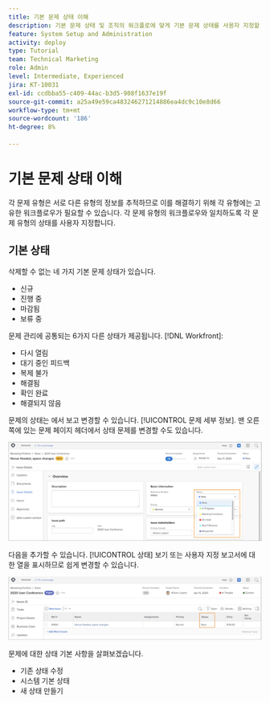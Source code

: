 ```yaml
---
title: 기본 문제 상태 이해
description: 기본 문제 상태 및 조직의 워크플로에 맞게 기본 문제 상태를 사용자 지정할 수 있는 이유에 대해 알아봅니다.
feature: System Setup and Administration
activity: deploy
type: Tutorial
team: Technical Marketing
role: Admin
level: Intermediate, Experienced
jira: KT-10031
exl-id: ccdbba55-c409-44ac-b3d5-908f1637e19f
source-git-commit: a25a49e59ca483246271214886ea4dc9c10e8d66
workflow-type: tm+mt
source-wordcount: '186'
ht-degree: 8%

---
```


# 기본 문제 상태 이해

각 문제 유형은 서로 다른 유형의 정보를 추적하므로 이를 해결하기 위해 각 유형에는 고유한 워크플로우가 필요할 수 있습니다. 각 문제 유형의 워크플로우와 일치하도록 각 문제 유형의 상태를 사용자 지정합니다.

<!---
add URL in paragraph below
--->

## 기본 상태

삭제할 수 없는 네 가지 기본 문제 상태가 있습니다.

* 신규
* 진행 중
* 마감됨
* 보류 중

문제 관리에 공통되는 6가지 다른 상태가 제공됩니다. [!DNL Workfront]:

* 다시 열림
* 대기 중인 피드백
* 복제 불가
* 해결됨
* 확인 완료
* 해결되지 않음

<!---
need URL in paragraph below
--->


문제의 상태는 에서 보고 변경할 수 있습니다. [!UICONTROL 문제 세부 정보]. 맨 오른쪽에 있는 문제 페이지 헤더에서 상태 문제를 변경할 수도 있습니다.

![[!UICONTROL 상태] 페이지 머리글의 옵션 및 [!UICONTROL 문제 세부 정보] 페이지](assets/admin-fund-issue-details-status.png)

다음을 추가할 수 있습니다. [!UICONTROL 상태] 보기 또는 사용자 지정 보고서에 대한 열을 표시하므로 쉽게 변경할 수 있습니다.

![[!UICONTROL 상태] 의 열 [!UICONTROL 보기]](assets/admin-fund-issue-status-view.png)

<!---
link the bullets below to the articles
--->

문제에 대한 상태 기본 사항을 살펴보겠습니다.

* 기존 상태 수정
* 시스템 기본 상태
* 새 상태 만들기
